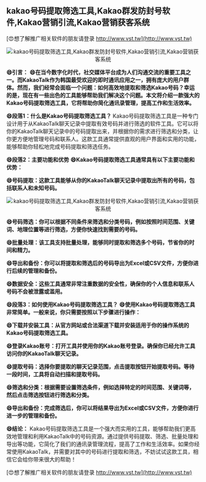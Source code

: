 ## **kakao号码提取筛选工具,Kakao群发防封号软件,Kakao营销引流,Kakao营销获客系统**

[😍想了解推广相关软件的朋友请登录 http://www.vst.tw](http://www.vst.tw)

 <center><img src="https://vst.tw/MP4/tuiguang/png/3.png" alt="kakao号码提取筛选工具,Kakao群发防封号软件,Kakao营销引流,Kakao营销获客系统"></center>

**😄引言：**
**😄在当今数字化时代，社交媒体平台成为人们沟通交流的重要工具之一。而KakaoTalk作为韩国最受欢迎的即时通讯应用之一，拥有庞大的用户群体。然而，我们经常会面临一个问题：如何高效地提取和筛选Kakao号码？幸运的是，现在有一些出色的工具能够帮助我们解决这个问题。本文将介绍一款强大的Kakao号码提取筛选工具，它将帮助你简化通讯录管理，提高工作和生活效率。**

**😄段落1：什么是Kakao号码提取筛选工具？**
Kakao号码提取筛选工具是一种专门设计用于从KakaoTalk聊天记录中提取有效号码并进行筛选的软件工具。它可以将你的KakaoTalk聊天记录中的号码提取出来，并根据你的需求进行筛选和分类，让你更方便地管理号码和联系人。这款工具通常提供直观的用户界面和实用的功能，能够帮助你轻松地完成号码提取和筛选任务。

**😄段落2：主要功能和优势**
**😄Kakao号码提取筛选工具通常具有以下主要功能和优势：**

**😄号码提取：这款工具能够从你的KakaoTalk聊天记录中提取出所有的号码，包括联系人和未知号码。**

 <center><img src="https://vst.tw/MP4/tuiguang/png/0.png" alt="kakao号码提取筛选工具,Kakao群发防封号软件,Kakao营销引流,Kakao营销获客系统"></center>

**😄号码筛选：你可以根据不同条件来筛选和分类号码，例如按照时间范围、关键词、地理位置等进行筛选，方便你快速找到需要的号码。**

**😄批量处理：该工具支持批量处理，能够同时提取和筛选多个号码，节省你的时间和精力。**

**😄导出和备份：你可以将提取和筛选后的号码导出为Excel或CSV文件，方便你进行后续的管理和备份。**

**😄数据安全：这些工具通常非常注重数据的安全性，确保你的个人信息和联系人号码不会被泄露或滥用。**

**😄段落3：如何使用Kakao号码提取筛选工具？**
**😄使用Kakao号码提取筛选工具非常简单。一般来说，你只需要按照以下步骤进行操作：**

**😄下载并安装工具：从官方网站或合法渠道下载并安装适用于你的操作系统的Kakao号码提取筛选工具。**

**😄登录Kakao账号：打开工具并使用你的Kakao账号登录。确保你已经允许工具访问你的KakaoTalk聊天记录。**

**😄提取号码：选择你要提取的聊天记录范围，点击提取按钮开始提取号码。等待一段时间，工具将自动扫描和提取号码。**

**😄筛选和分类：根据需要设置筛选条件，例如选择特定的时间范围、关键词等，然后点击筛选按钮进行筛选和分类。**

**😄导出和备份：完成筛选后，你可以将结果导出为Excel或CSV文件，方便你进行进一步的管理和备份。**

**😄结论：**
Kakao号码提取筛选工具是一个强大而实用的工具，能够帮助我们更高效地管理和利用KakaoTalk中的号码资源。通过提供号码提取、筛选、批量处理和导出等功能，它简化了我们的通讯录管理流程，提高了工作和生活效率。如果你经常使用KakaoTalk，并需要对其中的号码进行提取和筛选，不妨试试这款工具，相信它会给你带来很大的帮助！

[😍想了解推广相关软件的朋友请登录 http://www.vst.tw](http://www.vst.tw)



